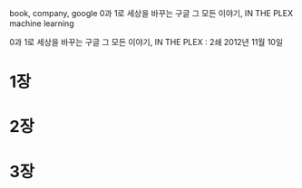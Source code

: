 book, company, google
0과 1로 세상을 바꾸는 구글 그 모든 이야기, IN THE PLEX
machine learning

0과 1로 세상을 바꾸는 구글 그 모든 이야기, IN THE PLEX
:   2쇄 2012년 11월 10일

# 1장
# 2장
# 3장
